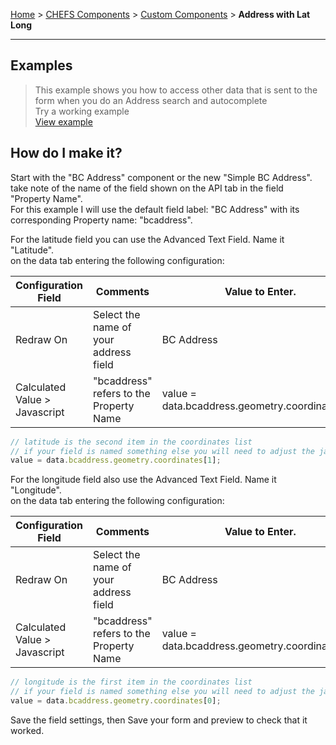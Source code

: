 [Home](.) > [CHEFS Components](CHEFS-Components) > [Custom Components](Custom-components) > **Address with Lat Long**
***

## Examples
> This example shows you how to access other data that is sent to the form when you do an Address search and autocomplete    
> Try a working example<br>
> [View example](https://submit.digital.gov.bc.ca/app/form/submit?f=03690ca6-8d45-4aa5-a15f-00efe7ea891f)

## How do I make it?  

Start with the "BC Address" component or the new "Simple BC Address".
take note of the name of the field shown on the API tab in the field "Property Name".  
For this example I will use the default field label: "BC Address" with its corresponding Property name: "bcaddress".  

For the latitude field you can use the Advanced Text Field.
Name it "Latitude".  
on the data tab entering the following configuration:  

| Configuration Field | Comments                              | Value to Enter.            |     
| ------------------- | ------------------------------------- | -------------------------- |  
| Redraw On           | Select the name of your address field | BC Address                 |  
| Calculated Value > Javascript | "bcaddress" refers to the <br> Property Name | value = data.bcaddress.geometry.coordinates[1]; |   
  

```javascript
// latitude is the second item in the coordinates list    
// if your field is named something else you will need to adjust the javascript from "bcaddress" to the Property Name you chose  
value = data.bcaddress.geometry.coordinates[1];  
```   

For the longitude field also use the Advanced Text Field.
Name it "Longitude".  
on the data tab entering the following configuration:  

| Configuration Field | Comments                              | Value to Enter.            |     
| ------------------- | ------------------------------------- | -------------------------- |  
| Redraw On           | Select the name of your address field | BC Address                 |  
| Calculated Value > Javascript | "bcaddress" refers to the <br> Property Name | value = data.bcaddress.geometry.coordinates[0]; |   
  

```javascript  
// longitude is the first item in the coordinates list   
// if your field is named something else you will need to adjust the javascript from "bcaddress" to the Property Name you chose  
value = data.bcaddress.geometry.coordinates[0];  
```   

Save the field settings, then Save your form and preview to check that it worked.

